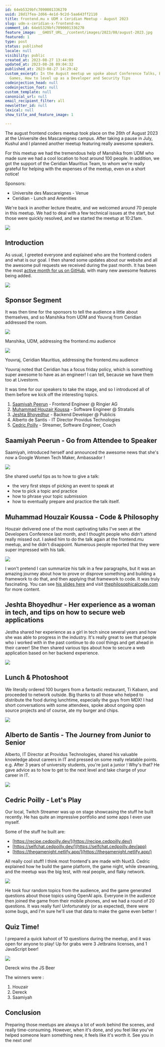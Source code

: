 ```yaml
---
id: 64eb5329bfc7090001336270
uuid: 28d17fea-2d66-4e1d-9c2d-5aa643ff2110
title: frontend.mu x UDM x Ceridian Meetup - August 2023
slug: udm-x-ceridian-x-frontend-mu
comment_id: 64eb5329bfc7090001336270
feature_image: __GHOST_URL__/content/images/2023/08/august-2023.jpg
featured: 1
type: post
status: published
locale: null
visibility: public
created_at: 2023-08-27 13:44:09
updated_at: 2023-08-28 09:04:32
published_at: 2023-08-27 14:29:42
custom_excerpt: In the August meetup we spoke about Conference Talks, Building
  Games, How to level up as a Developer and Security Tips
codeinjection_head: null
codeinjection_foot: null
custom_template: null
canonical_url: null
email_recipient_filter: all
newsletter_id: null
lexical: null
show_title_and_feature_image: 1

---
```


The august frontend coders meetup took place on the 26th of August 2023 at the Universite des Mascareignes campus. After taking a pause in July, Kushul and I planned another meetup featuring really awesome speakers.

For this meetup we had the tremendous help of Manshika from UDM who made sure we had a cool location to host around 100 people. In addition, we got the support of the Ceridian Mauritius Team, to whom we're really grateful for helping with the expenses of the meetup, even on a short notice!

Sponsors:

*   Universite des Mascareignes - Venue
*   Ceridian - Lunch and Amenities

We're back in another lecture theatre, and we welcomed around 70 people in this meetup. We had to deal with a few technical issues at the start, but those were quickly resolved, and we started the meetup at 10:21am.

![](__GHOST_URL__/content/images/2023/08/image-1.png)

## Introduction

As usual, I greeted everyone and explained who are the frontend coders and what is our goal. I then shared some updates about our website and all the awesome pull requests we received during the past month. It has been the most [active month for us on GitHub](https://github.com/Front-End-Coders-Mauritius/frontendmu-astro/pulls), with many new awesome features being added.

![](__GHOST_URL__/content/images/2023/08/image.png)

## Sponsor Segment

It was then time for the sponsors to tell the audience a little about themselves, and so Manshika from UDM and Youvraj from Ceridian addressed the room.

![](__GHOST_URL__/content/images/2023/08/image-3.png)

Manshika, UDM, addressing the frontend.mu audience

![](__GHOST_URL__/content/images/2023/08/image-2.png)

Youvraj, Ceridian Mauritius, addressing the frontend.mu audience

Youvraj noted that Ceridian has a focus friday policy, which is something super awesome to have as an engineer! I can tell, because we have them too at Livestorm.

It was time for our speakers to take the stage, and so I introduced all of them before we kick off the interesting topics.

1.  [Saamiyah Peerun](https://www.linkedin.com/in/ACoAABX3YNEBbpWSB5JDZOBcaeze8XTgPTOI2jU) - Frontend Engineer @ Ringier AG
2.  [Muhammad Houzair Koussa](https://www.linkedin.com/in/ACoAACl9YCEBMxmCCfQtxksTq5KDJmrmlOpJ5vU) - Software Engineer @ Stratalis
3.  [Jeshta Bhoyedhur](https://www.linkedin.com/in/ACoAACOgAP4BMk4RJx1YbahSam-fcIuQV7KF8jY) - Backend Developer @ Publicis
4.  Alberto de Santis - IT Director Providus Technologies
5.  [Cedric Poilly](https://www.linkedin.com/in/ACoAABS6yzYBjFZrcRNssQQZp8c2I9D8RURzyb0) - Streamer, Software Engineer, Coach

## Saamiyah Peerun - Go from Attendee to Speaker

Saamiyah, introduced herself and announced the awesome news that she's now a Google Women Tech Maker, Ambassador !

![](__GHOST_URL__/content/images/2023/08/image-4.png)

She shared useful tips as to how to give a talk:

*   the very first steps of picking an event to speak at
*   how to pick a topic and practice
*   how to phrase your topic submission
*   how to eventually prepare and practice the talk itself.

## Muhammad Houzair Koussa - Code & Philosophy

Houzair delivered one of the most captivating talks I've seen at the Developers Conference last month, and I thought people who didn't attend really missed out. I asked him to do the talk again at the frontend.mu meetup, and he didn't disappoint. Numerous people reported that they were super impressed with his talk.

![](__GHOST_URL__/content/images/2023/08/image-5.png)

I won't pretend I can summarize his talk in a few paragraphs, but it was an amazing journey about how to prove or disprove something and building a framework to do that, and then applying that framework to code. It was truly fascinating. You can see [his slides here](https://github.com/houzyk/talks/tree/master/fecm/08-23-philosophy-and-code) and visit [thephilosophicalcode.com](thephilosophicalcode.com) for more content.

## Jeshta Bhoyedhur - Her experience as a woman in tech, and tips on how to secure web applications

Jestha shared her experience as a girl in tech since several years and how she was able to progress in the industry. It's really great to see that people who i worked with in the past continue to do cool things and get ahead in their career! She then shared various tips about how to secure a web application based on her backend experience.

![](__GHOST_URL__/content/images/2023/08/image-6.png)

## Lunch & Photoshoot

We literally ordered 100 burgers from a fantastic restaurant, Ti Kabann, and proceeded to network outside. Big thanks to all those who helped to distribute the food during lunchtime, especially the guys from MDX! I had short conversations with some attendees, spoke about ongoing open source projects and of course, ate my burger and chips.

![](__GHOST_URL__/content/images/2023/08/image-10.png)

## Alberto de Santis - The Journey from Junior to Senior

Alberto, IT Director at Providus Technologies, shared his valuable knowledge about careers in IT and pressed on some really relatable points. e.g. After 3 years of university students, you're just a junior ! Why's that? He gave advice as to how to get to the next level and take charge of your career in IT.

![](__GHOST_URL__/content/images/2023/08/image-7.png)

## Cedric Poilly - Let's Play

Our local, Twitch Streamer was up on stage showcasing the stuff he built recently. He has quite an impressive portfolio and some apps I even use myself.

Some of the stuff he built are:

*   [https://recipe.cedpoilly.dev/](https://recipe.cedpoilly.dev/)
*   [https://selfchat.cedpoilly.dev/](https://selfchat.cedpoilly.dev/app)
*   [https://thegamenight.netlify.app/](https://thegamenight.netlify.app/)

All really cool stuff! I think most frontend's are made with Nuxt3. Cedric explained how he build the game platform, the game night, while streaming, and the meetup was the big test, with real people, and flaky network.

![](__GHOST_URL__/content/images/2023/08/image-8.png)

He took four random topics from the audience, and the game generated questions about those topics using OpenAI apis. Everyone in the audience then joined the game from their mobile phones, and we had a round of 20 questions. It was really fun! Unfortunately (or as expected), there were some bugs, and I'm sure he'll use that data to make the game even better !

## Quiz Time!

I prepared a quick kahoot of 10 questions during the meetup, and it was open for anyone to play! Up for grabs were 3 Jetbrains licenses, and 1 JavaScript beer!

![](__GHOST_URL__/content/images/2023/08/image-9.png)

Dereck wins the JS Beer

The winners were :

1.  Houzair
2.  Dereck
3.  Saamiyah

## Conclusion

Preparing those meetups are always a lot of work behind the scenes, and really time-consuming. However, when it's done, and you feel like you've helped someone learn something new, it feels like it's worth it. See you in the next one!
